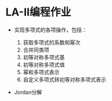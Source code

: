 # LA-II编程作业

- 实现多项式的各项操作，包括：
    1. 获取多项式的系数和幂次
    2. 合并同类项
    3. 初等对称多项式基
    4. 初等对称多项式值
    5. 幂和多项式表示
    6. 自定义多项式转初等对称多项式表示

- Jordan分解
